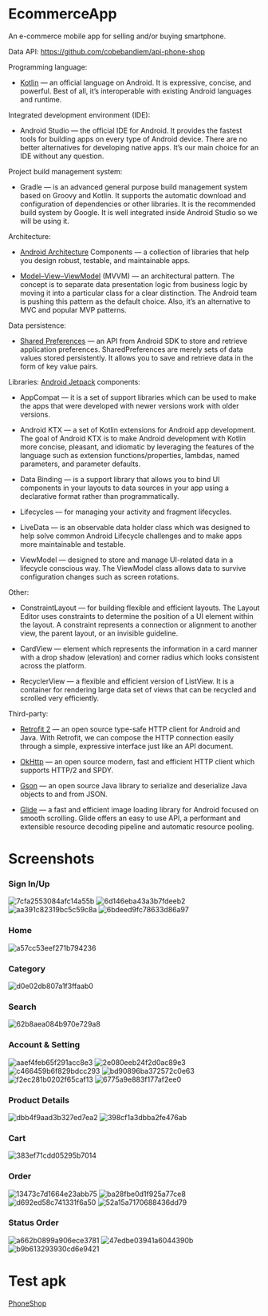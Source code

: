 # EcommerceApp
An e-commerce mobile app for selling and/or buying smartphone.   

Data API:
https://github.com/cobebandiem/api-phone-shop

Programming language:
- [Kotlin](https://kotlinlang.org/) — an official language on Android. It is expressive, concise, and powerful. Best of all, it’s interoperable with existing Android languages and runtime.

Integrated development environment (IDE):
- Android Studio — the official IDE for Android. It provides the fastest tools for building apps on every type of Android device. There are no better alternatives for developing native apps. It’s our main choice for an IDE without any question.

Project build management system:
- Gradle — is an advanced general purpose build management system based on Groovy and Kotlin. It supports the automatic download and configuration of dependencies or other libraries. It is the recommended build system by Google. It is well integrated inside Android Studio so we will be using it.

Architecture:
- [Android Architecture](https://developer.android.com/topic/libraries/architecture) Components — a collection of libraries that help you design robust, testable, and maintainable apps.

- [Model–View–ViewModel](https://en.wikipedia.org/wiki/Model%E2%80%93view%E2%80%93viewmodel) (MVVM) — an architectural pattern. The concept is to separate data presentation logic from business logic by moving it into a particular class for a clear distinction. The Android team is pushing this pattern as the default choice. Also, it’s an alternative to MVC and popular MVP patterns.

Data persistence:
- [Shared Preferences](https://developer.android.com/reference/android/content/SharedPreferences) — an API from Android SDK to store and retrieve application preferences. SharedPreferences are merely sets of data values stored persistently. It allows you to save and retrieve data in the form of key value pairs.

Libraries:
[Android Jetpack](https://developer.android.com/jetpack) components:

- AppCompat — it is a set of support libraries which can be used to make the apps that were developed with newer versions work with older versions.

- Android KTX — a set of Kotlin extensions for Android app development. The goal of Android KTX is to make Android development with Kotlin more concise, pleasant, and idiomatic by leveraging the features of the language such as extension functions/properties, lambdas, named parameters, and parameter defaults.

- Data Binding — is a support library that allows you to bind UI components in your layouts to data sources in your app using a declarative format rather than programmatically.

- Lifecycles — for managing your activity and fragment lifecycles.

- LiveData — is an observable data holder class which was designed to help solve common Android Lifecycle challenges and to make apps more maintainable and testable.

- ViewModel — designed to store and manage UI-related data in a lifecycle conscious way. The ViewModel class allows data to survive configuration changes such as screen rotations.

Other:

- ConstraintLayout — for building flexible and efficient layouts. The Layout Editor uses constraints to determine the position of a UI element within the layout. A constraint represents a connection or alignment to another view, the parent layout, or an invisible guideline.

- CardView — element which represents the information in a card manner with a drop shadow (elevation) and corner radius which looks consistent across the platform.

- RecyclerView — a flexible and efficient version of ListView. It is a container for rendering large data set of views that can be recycled and scrolled very efficiently.

Third-party:

- [Retrofit 2](https://square.github.io/retrofit/) — an open source type-safe HTTP client for Android and Java. With Retrofit, we can compose the HTTP connection easily through a simple, expressive interface just like an API document.

- [OkHttp](https://square.github.io/okhttp/) — an open source modern, fast and efficient HTTP client which supports HTTP/2 and SPDY.

- [Gson](https://github.com/google/gson) — an open source Java library to serialize and deserialize Java objects to and from JSON.

- [Glide](https://bumptech.github.io/glide/) — a fast and efficient image loading library for Android focused on smooth scrolling. Glide offers an easy to use API, a performant and extensible resource decoding pipeline and automatic resource pooling.
  
# Screenshots
### Sign In/Up
![7cfa2553084afc14a55b](https://user-images.githubusercontent.com/32425168/122703090-06b0ea00-d27b-11eb-9248-ac7a8a1c513d.jpg)
![6d146eba43a3b7fdeeb2](https://user-images.githubusercontent.com/32425168/122703096-09abda80-d27b-11eb-9f9d-f7106b6f6d7f.jpg)
![aa391c82319bc5c59c8a](https://user-images.githubusercontent.com/32425168/122703100-0c0e3480-d27b-11eb-9473-c678075b0a08.jpg)
![6bdeed9fc78633d86a97](https://user-images.githubusercontent.com/32425168/122703110-0fa1bb80-d27b-11eb-8b3a-dc9db30774d4.jpg)


### Home
![a57cc53eef271b794236](https://user-images.githubusercontent.com/32425168/122703126-14ff0600-d27b-11eb-8eca-375ae87f9c56.jpg)

### Category
![d0e02db807a1f3ffaab0](https://user-images.githubusercontent.com/32425168/122703221-47106800-d27b-11eb-946e-adb38adb6f9d.jpg)

### Search
![62b8aea084b970e729a8](https://user-images.githubusercontent.com/32425168/122703235-4d064900-d27b-11eb-8186-19aa8a32d10c.jpg)


### Account & Setting
![aaef4feb65f291acc8e3](https://user-images.githubusercontent.com/32425168/122703242-51cafd00-d27b-11eb-9655-a3c7fb8e0e4b.jpg)
![2e080eeb24f2d0ac89e3](https://user-images.githubusercontent.com/32425168/122703274-64453680-d27b-11eb-8d56-99c910fa8018.jpg)
![c466459b6f829bdcc293](https://user-images.githubusercontent.com/32425168/122703280-66a79080-d27b-11eb-8c5f-0d134c672df2.jpg)
![bd90896ba372572c0e63](https://user-images.githubusercontent.com/32425168/122703286-6ad3ae00-d27b-11eb-958a-dfe9c0378135.jpg)
![f2ec281b0202f65caf13](https://user-images.githubusercontent.com/32425168/122703294-6f986200-d27b-11eb-844f-385809e9ba5d.jpg)
![6775a9e883f177af2ee0](https://user-images.githubusercontent.com/32425168/122703298-71622580-d27b-11eb-8acf-eee1b7a86787.jpg)


### Product Details
![dbb4f9aad3b327ed7ea2](https://user-images.githubusercontent.com/32425168/122703323-7cb55100-d27b-11eb-9f99-9228a5a0ee34.jpg)
![398cf1a3dbba2fe476ab](https://user-images.githubusercontent.com/32425168/122703330-8048d800-d27b-11eb-8b0a-e1cdb7593df5.jpg)


### Cart
![383ef71cdd05295b7014](https://user-images.githubusercontent.com/32425168/122703337-83dc5f00-d27b-11eb-963c-4755cdfc36c1.jpg)

### Order
![13473c7d1664e23abb75](https://user-images.githubusercontent.com/32425168/122703348-8b9c0380-d27b-11eb-8cd4-21e9edf58f1a.jpg)
![ba28fbe0d1f925a77ce8](https://user-images.githubusercontent.com/32425168/122703373-9e163d00-d27b-11eb-8afd-454018c50877.jpg)
![d692ed58c741331f6a50](https://user-images.githubusercontent.com/32425168/122703382-a1a9c400-d27b-11eb-9630-7cf3caec5344.jpg)
![52a15a7170688436dd79](https://user-images.githubusercontent.com/32425168/122703391-a5d5e180-d27b-11eb-867f-43029bade235.jpg)

### Status Order
![a662b0899a906ece3781](https://user-images.githubusercontent.com/32425168/122703433-c140ec80-d27b-11eb-84ba-b8c2eb909709.jpg)
![47edbe03941a6044390b](https://user-images.githubusercontent.com/32425168/122703446-c9992780-d27b-11eb-9abe-ad697374a3a7.jpg)
![b9b613293930cd6e9421](https://user-images.githubusercontent.com/32425168/122703447-cb62eb00-d27b-11eb-87ff-599799298798.jpg)



# Test apk
[PhoneShop](https://drive.google.com/file/d/12M6lyHLr3UgKvxV6tEClNPtke-nGq6OM/view?usp=sharing) 




